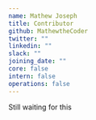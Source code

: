 ```yaml
---
name: Mathew Joseph
title: Contributor
github: MathewtheCoder
twitter: ""
linkedin: ""
slack: ""
joining_date: ""
core: false
intern: false
operations: false
---
```


Still waiting for this

